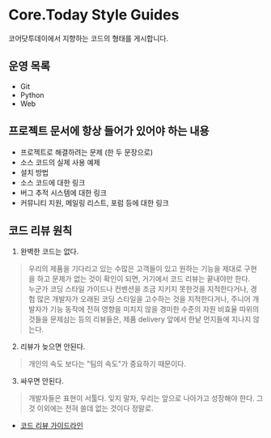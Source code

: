 # Core.Today Style Guides
코어닷투데이에서 지향하는 코드의 형태를 게시합니다.


## 운영 목록
- Git
- Python
- Web


## 프로젝트 문서에 항상 들어가 있어야 하는 내용
- 프로젝트로 해결하려는 문제 (한 두 문장으로)
- 소스 코드의 실제 사용 예제
- 설치 방법
- 소스 코드에 대한 링크
- 버그 추적 시스템에 대한 링크
- 커뮤니티 지원, 메일링 리스트, 포럼 등에 대한 링크


## 코드 리뷰 원칙
1. 완벽한 코드는 없다.
> 우리의 제품을 기다리고 있는 수많은 고객들이 있고 원하는 기능을 제대로 구현을 하고 문제가 없는 것이 확인이 되면, 거기에서 코드 리뷰는 끝내야만 한다.   
> 누군가 코딩 스타일 가이드나 컨벤션을 조금 지키지 못한것을 지적한다거나, 경험 많은 개발자가 오래된 코딩 스타일을 고수하는 것을 지적한다거나, 주니어 개발자가 기능 동작에 전혀 영향을 미치지 않을 경미한 수준의 자원 비효율 따위의 것들을 문제삼는 등의 리뷰들은, 제품 delivery 앞에서 한낱 먼지들에 지나지 않는다.

2. 리뷰가 늦으면 안된다.
> 개인의 속도 보다는 "팀의 속도"가 중요하기 때문이다. 

3. 싸우면 안된다.
> 개발자들은 표현이 서툴다.
> 잊지 말자, 우리는 앞으로 나아가고 성장해야 한다. 그것 이외에는 전혀 쓸데 없는 것이다 정말로.

- [코드 리뷰 가이드라인](https://github.com/CoreDotToday/styleguide/blob/main/review.md)

